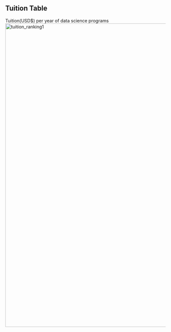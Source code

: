 ## Tuition Table
Tuition(USD$) per year of data science programs
<img width="954" alt="tuition_ranking1" src="https://user-images.githubusercontent.com/101531662/231050172-76a9beca-c2a3-4ef0-83b9-89af5543929c.png">
<!-- <img width="1188" alt="tuition_ranking2" src="https://user-images.githubusercontent.com/101531662/231050189-b72cb287-7977-4694-a3a3-7c4dba49511b.png"> -->
<!-- <img width="793" alt="image" src="https://user-images.githubusercontent.com/101531662/230787763-e2d68417-89a0-48c3-8267-6ac9fd9ce482.png"> -->
